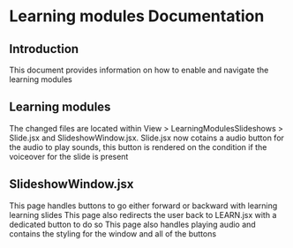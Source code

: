 # Learning modules Documentation

## Introduction

This document provides information on how to enable and navigate the learning modules

## Learning modules

The changed files are located within View > LearningModulesSlideshows > Slide.jsx and SlideshowWindow.jsx.
Slide.jsx now cotains a audio button for the audio to play sounds, this button is rendered on the condition if the voiceover for the slide is present 


## SlideshowWindow.jsx

This page handles buttons to go either forward or backward with learning learning slides 
This page also redirects the user back to LEARN.jsx with a dedicated button to do so 
This page also handles playing audio and contains the styling for the window and all of the buttons



